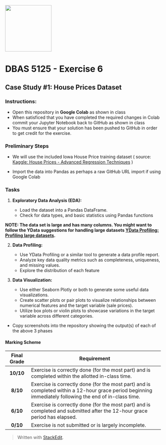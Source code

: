 <img width="150px" src="https://www.nscc.ca/img/aboutnscc/visual-identity-guidelines/artwork/nscc-jpeg.jpg" >  
  
  
# DBAS 5125 - Exercise 6 

##  Case Study #1: House Prices Dataset
 
### Instructions:  

- Open this repository in **Google Colab** as shown in class 
- When satisficed that you have completed the required changes in Colab commit your Jupyter Notebook back to GitHub as shown in class 
- You must ensure that your solution has been pushed to GitHub in order to get credit for the exercise. 

 ### Preliminary Steps

- We will use the included Iowa House Price training dataset ( source: [Kaggle: House Prices - Advanced Regression Techniques](https://www.kaggle.com/competitions/house-prices-advanced-regression-techniques) )

- Import the data into Pandas as perhaps a raw GitHub URL import if using Google Colab

### Tasks

1.  **Exploratory Data Analysis (EDA):**
    
    - Load the dataset into a Pandas DataFrame.
    - Check for data types, and basic statistics using Pandas functions

**NOTE: The data set is large and has many columns. You might want to follow the YData suggestions for handling large datasets [YData Profiling: Profiling large datasets](https://docs.profiling.ydata.ai/latest/features/big_data/).**

2.  **Data Profiling:**

    - Use YData Profiling or a similar tool to generate a data profile report.
    - Analyze key data quality metrics such as completeness, uniqueness, and missing values.
    - Explore the distribution of each feature

3.  **Data Visualization:**
    
    - Use either Seaborn Plotly or both  to generate some useful data visualizations.
    - Create scatter plots or pair plots to visualize relationships between numerical features and the target variable (sale prices).
    - Utilize box plots or violin plots to showcase variations in the target variable across different categories.

- Copy screenshots into the repository showing the output(s) of each of the above 3 phases
	

#### Marking Scheme  

Final Grade | Requirement  
:---: | ---  
|**10/10**  | Exercise is correctly done (for the most part) and is completed within the allotted in-class time.  
|**8/10**  | Exercise is correctly done (for the most part) and is completed within a 12-hour grace period beginning immediately following the end of in-class time.  
|**6/10**  | Exercise is correctly done (for the most part) and is completed and submitted after the 12-hour grace period has elapsed.   
|**0/10**  | Exercise is not submitted or is largely incomplete. 

> Written with [StackEdit](https://stackedit.io/).  
